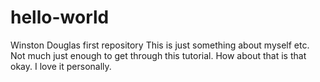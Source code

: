 # hello-world
Winston Douglas first repository
This is just something about myself etc. Not much just enough to get through this tutorial. How about that is that okay. I love it personally.
